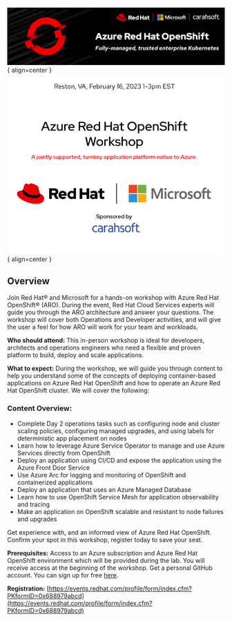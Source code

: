 ![home-page-image](./assets/images/OpenShift_ARO_UPDATE.jpg){ align=center }
![home-page-image](./assets/images/carahsoft-header.png){ align=center }

## Overview
Join Red Hat® and Microsoft for a hands-on workshop with Azure Red Hat OpenShift® (ARO). During the event, Red Hat Cloud Services experts will guide you through the ARO architecture and answer your questions. The workshop will cover both Operations and Developer activities, and will give the user a feel for how ARO will work for your team and workloads.

**Who should attend:** This in-person workshop is ideal for developers, architects and operations engineers who need a flexible and proven platform to build, deploy and scale applications.

**What to expect:** During the workshop, we will guide you through content to help you understand some of the concepts of deploying container-based applications on Azure Red Hat OpenShift and how to operate an Azure Red Hat OpenShift cluster. We will cover the following:

### Content Overview:

- Complete Day 2 operations tasks such as configuring node and cluster scaling policies, configuring managed upgrades, and using labels for deterministic app placement on nodes
- Learn how to leverage Azure Service Operator to manage and use Azure Services directly from OpenShift
- Deploy an application using CI/CD and expose the application using the Azure Front Door Service
- Use Azure Arc for logging and monitoring of OpenShift and containerized applications
- Deploy an application that uses an Azure Managed Database
- Learn how to use OpenShift Service Mesh for application observability and tracing
- Make an application on OpenShift scalable and resistant to node failures and upgrades

Get experience with, and an informed view of Azure Red Hat OpenShift. Confirm your spot in this workshop, register today to save your seat.

**Prerequisites:** Access to an Azure subscription and Azure Red Hat OpenShift environment which will be provided during the lab. You will receive access at the beginning of the workshop.  Get a personal GitHub account. You can sign up for free [here](https://github.com/signup).

**Registration:** [https://events.redhat.com/profile/form/index.cfm?PKformID=0x688979abcd](https://events.redhat.com/profile/form/index.cfm?PKformID=0x688979abcd)
